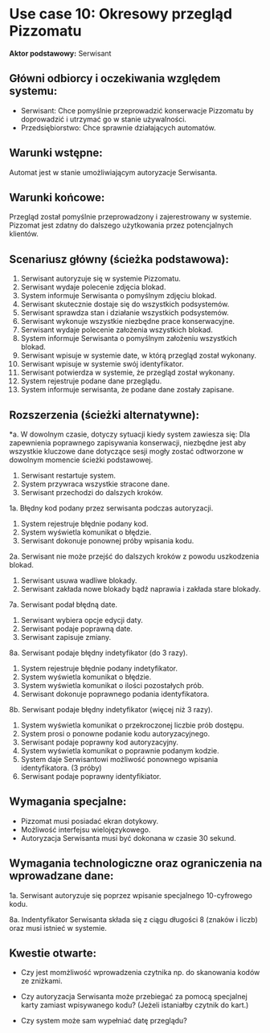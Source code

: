 Use case 10: Okresowy przegląd Pizzomatu
=====================

**Aktor podstawowy:** Serwisant

Główni odbiorcy i oczekiwania względem systemu:
-----------------------------------------------

- Serwisant: Chce pomyślnie przeprowadzić konserwacje Pizzomatu by doprowadzić i utrzymać go w stanie używalności.
- Przedsiębiorstwo: Chce sprawnie działających automatów.

Warunki wstępne:
----------------

Automat jest w stanie umożliwiającym autoryzacje Serwisanta.

Warunki końcowe:
----------------

Przegląd został pomyślnie przeprowadzony i zajerestrowany w systemie. Pizzomat jest zdatny do dalszego użytkowania przez potencjalnych klientów.

Scenariusz główny (ścieżka podstawowa):
---------------------------------------

1. Serwisant autoryzuje się w systemie Pizzomatu.
2. Serwisant wydaje polecenie zdjęcia blokad.
3. System informuje Serwisanta o pomyślnym zdjęciu blokad.
4. Serwisant skutecznie dostaje się do wszystkich podsystemów.
5. Serwisant sprawdza stan i działanie wszystkich podsystemów.
6. Serwisant wykonuje wszystkie niezbędne prace konserwacyjne.
7. Serwisant wydaje polecenie założenia wszystkich blokad.
8. System informuje Serwisanta o pomyślnym założeniu wszystkich blokad.
9. Serwisant wpisuje w systemie date, w którą przegląd został wykonany.
10. Serwisant wpisuje w systemie swój identyfikator.
11. Serwisant potwierdza w systemie, że przegląd został wykonany.
12. System rejestruje podane dane przeglądu.
13. System informuje serwisanta, że podane dane zostały zapisane.

Rozszerzenia (ścieżki alternatywne):
------------------------------------

 *a. W dowolnym czasie, dotyczy sytuacji kiedy system zawiesza się:
Dla zapewnienia poprawnego zapisywania konserwacji, niezbędne jest aby wszystkie kluczowe dane dotyczące sesji mogły zostać odtworzone w dowolnym momencie ścieżki podstawowej.

1. Serwisant restartuje system.
2. System przywraca wszystkie stracone dane.
3. Serwisant przechodzi do dalszych kroków.

1a. Błędny kod podany przez serwisanta podczas autoryzacji.

1. System rejestruje błędnie podany kod.
2. System wyświetla komunikat o błędzie.
3. Serwisant dokonuje ponownej próby wpisania kodu.

2a. Serwisant nie może przejść do dalszych kroków z powodu uszkodzenia blokad.

1. Serwisant usuwa wadliwe blokady.
2. Serwisant zakłada nowe blokady bądź naprawia i zakłada stare blokady.

7a. Serwisant podał błędną date.

1. Serwisant wybiera opcje edycji daty.
2. Serwisant podaje poprawną date.
3. Serwisant zapisuje zmiany.

8a. Serwisant podaje błędny indetyfikator (do 3 razy).

1. System rejestruje błędnie podany indetyfikator.
2. System wyświetla komunikat o błędzie.
3. System wyświetla komunikat o ilości pozostałych prób.
4. Serwisant dokonuje poprawnego podania identyfikatora.

8b. Serwisant podaje błędny indetyfikator (więcej niż 3 razy).

1. System wyświetla komunikat o przekroczonej liczbie prób dostępu. 
2. System prosi o ponowne podanie kodu autoryzacyjnego. 
3. Serwisant podaje poprawny kod autoryzacyjny.
4. System wyświetla komunikat o poprawnie podanym kodzie. 
5. System daje Serwisantowi możliwość ponownego wpisania identyfikatora. (3 próby)
6. Serwisant podaje poprawny identyfikiator.

Wymagania specjalne:
--------------------

- Pizzomat musi posiadać ekran dotykowy.
- Możliwość interfejsu wielojęzykowego.
- Autoryzacja Serwisanta musi być dokonana w czasie 30 sekund.

Wymagania technologiczne oraz ograniczenia na wprowadzane dane:
---------------------------------------------------------------

1a. Serwisant autoryzuje się poprzez wpisanie specjalnego 10-cyfrowego kodu.

8a. Indentyfikator Serwisanta składa się z ciągu długości 8 (znaków i liczb) oraz musi istnieć w systemie.

Kwestie otwarte:
----------------

- Czy jest momżliwość wprowadzenia czytnika np. do skanowania kodów ze zniżkami.

- Czy autoryzacja Serwisanta może przebiegać za pomocą specjalnej karty zamiast wpisywanego kodu? (Jeżeli istaniałby czytnik do kart.)

- Czy system może sam wypełniać datę przeglądu?
